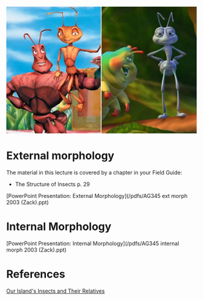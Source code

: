 <!--
.. title: Lecture 21-03: Insect morphology
.. slug: lecture-21-03-insect-morphology
.. date: 2021-08-25 12:45 UTC+10:00
.. tags: lecture
.. category:
.. link:
.. description:
.. type: text
-->

![](images/ants-and-a-bugs-life.jpg)

# External morphology

The material in this lecture is covered by a chapter in your Field Guide:

* The Structure of Insects p. 29

[PowerPoint Presentation: External Morphology](/pdfs/AG345 ext morph 2003 (Zack).ppt)

# Internal Morphology

[PowerPoint Presentation: Internal Morphology](/pdfs/AG345 internal morph 2003 (Zack).ppt)

# References

[Our Island's Insects and Their Relatives](/pdfs/InsectBiology.pdf)
